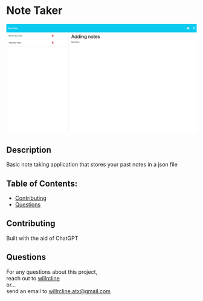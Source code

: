 # Note Taker
![Demo Pic](./demo-pic.png)

## Description
Basic note taking application that stores your past notes in a json file
  
## Table of Contents:
* [Contributing](#contributing)
* [Questions](#questions)

## Contributing
Built with the aid of ChatGPT

## Questions
For any questions about this project,  
reach out to [willrcline](https://github.com/willrcline)  
or...  
send an email to willrcline.atx@gmail.com